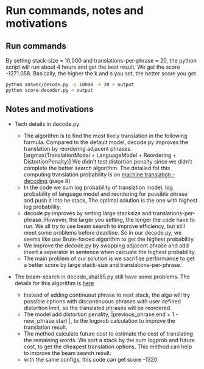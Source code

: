 # Run commands, notes and motivations

## Run commands

By setting stack-size = 10,000 and translations-per-phrase = 20, the python script will run about 4 hours and get the best result. We get the score -1271.058.
Basically, the higher the k and s you set, the better score you get.

```bash
python answer/decode.py -s 10000 -k 20 > output
python score-decoder.py < output
```

## Notes and motivations

* Tech details in decode.py
  * The algorithm is to find the most likely translation in the following formula. Compared to the default model, decode.py improves the translation by reordering adjacent phrases.
  \[argmax(TranslationModel + LanguageModel + Reordering + DistortionPenalty)\]
  We didn't test distortion penalty since we didn't complete the better search algorithm.
  The detailed fot this computing translation probability is on [machine translation - decoding](http://mt-class.org/jhu/slides/lecture-decoding.pdf) (page 8)
  * In the code we sum log probability of translation model, log probability of language model and reordering for possible phrase and push it into he stack, The optimal solution is the one with highest log probability.
  * decode.py improves by setting large stacksize and translations-per-phrase. However, the larger you setting, the longer the code have to run.
  We all try to use beam search to improve efficiency, but still meet some problems before deadline. So in our decode.py, we seems like use Brute-forced algorithm to get the highest probability.
  * We improve the decode.py by swapping adjacent phrase and add insert a seperator in sentence when calcuate the highest probability.
  * The main problem of our solution is we sacrifise performance to get a better score by large stack-size and translations-per-phrase.

* The beam-search in decode_sha185.py still have some problems. The details for this algorithm is [here](http://www.phontron.com/slides/nlp-programming-en-13-search.pdf)
  * Instead of adding continuout phrase to next stack, the algo will try possible options with discontinuous phrases with user defined distortion limit, so the translated phrases will be reordered.
  * The model add distortion penality, |previous_phrase.end + 1 - new_phrase.start |, to the logprob calculation to improve the translation result.
  * The method calculate future cost to estimate the cost of translating the remaining words. We sort a stack by the sum logprob and future cost, to get the cheapest translation options. This method can help to improve the beam search result.
  * with the same configs, this code can get score -1320
